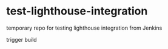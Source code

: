 # test-lighthouse-integration
temporary repo for testing lighthouse integration from Jenkins

trigger build
